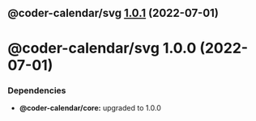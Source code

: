 ## @coder-calendar/svg [1.0.1](https://github.com/bubkoo/coder-calendar/compare/@coder-calendar/svg@1.0.0...@coder-calendar/svg@1.0.1) (2022-07-01)

# @coder-calendar/svg 1.0.0 (2022-07-01)





### Dependencies

* **@coder-calendar/core:** upgraded to 1.0.0
